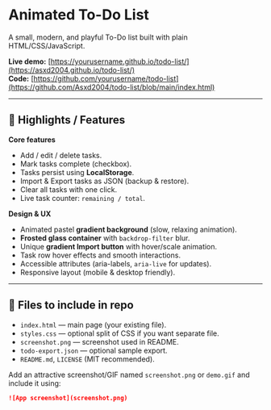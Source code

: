 # Animated To-Do List

A small, modern, and playful To-Do list built with plain HTML/CSS/JavaScript.

**Live demo:** [https://yourusername.github.io/todo-list/](https://asxd2004.github.io/todo-list/)  
**Code:** [https://github.com/yourusername/todo-list](https://github.com/Asxd2004/todo-list/blob/main/index.html)

---

## 🚀 Highlights / Features

**Core features**
- Add / edit / delete tasks.
- Mark tasks complete (checkbox).
- Tasks persist using **LocalStorage**.
- Import & Export tasks as JSON (backup & restore).
- Clear all tasks with one click.
- Live task counter: `remaining / total`.

**Design & UX**
- Animated pastel **gradient background** (slow, relaxing animation).
- **Frosted glass container** with `backdrop-filter` blur.
- Unique **gradient Import button** with hover/scale animation.
- Task row hover effects and smooth interactions.
- Accessible attributes (aria-labels, `aria-live` for updates).
- Responsive layout (mobile & desktop friendly).

---

## 🧾 Files to include in repo
- `index.html` — main page (your existing file).
- `styles.css` — optional split of CSS if you want separate file.
- `screenshot.png` — screenshot used in README.
- `todo-export.json` — optional sample export.
- `README.md`, `LICENSE` (MIT recommended).

Add an attractive screenshot/GIF named `screenshot.png` or `demo.gif` and include it using:
```md
![App screenshot](screenshot.png)
